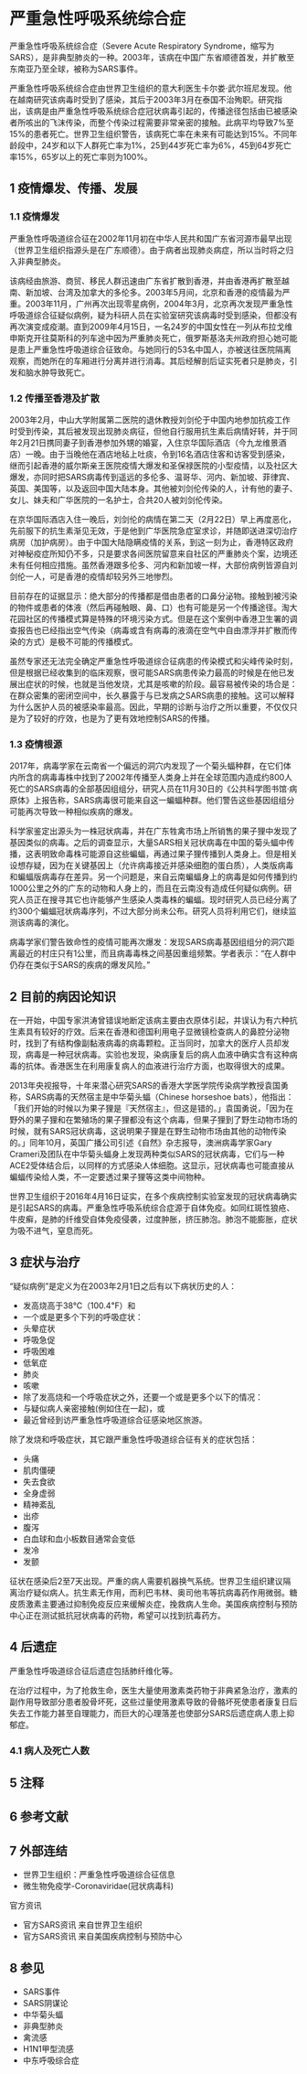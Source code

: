 # 严重急性呼吸系统综合症



严重急性呼吸系统综合症（Severe Acute Respiratory Syndrome，缩写为 SARS），是非典型肺炎的一种。2003年，该病在中国广东省顺德首发，并扩散至东南亚乃至全球，被称为SARS事件。

严重急性呼吸系统综合症由世界卫生组织的意大利医生卡尔娄·武尔班尼发现。他在越南研究该病毒时受到了感染，其后于2003年3月在泰国不治殉职。研究指出，该病是由严重急性呼吸系统综合症冠状病毒引起的，传播途径包括由已被感染者所咳出的飞沫传染，而整个传染过程需要非常亲密的接触。此病平均导致7%至15%的患者死亡。世界卫生组织警告，该病死亡率在未来有可能达到15%。不同年龄段中，24岁和以下人群死亡率为1%，25到44岁死亡率为6%，45到64岁死亡率15%，65岁以上的死亡率则为100%。



## 1 疫情爆发、传播、发展



### 1.1 疫情爆发

严重急性呼吸道综合征在2002年11月初在中华人民共和国广东省河源市最早出现（世界卫生组织指源头是在广东顺德）。由于病者出现肺炎病症，所以当时将之归入非典型肺炎。

该病经由旅游、商贸、移民人群迅速由广东省扩散到香港，并由香港再扩散至越南、新加坡、台湾及加拿大的多伦多。2003年5月间，北京和香港的疫情最为严重。2003年11月，广州再次出现零星病例，2004年3月，北京再次发现严重急性呼吸道综合征疑似病例，疑为科研人员在实验室研究该病毒时受到感染，但都没有再次演变成疫潮。直到2009年4月15日，一名24岁的中国女性在一列从布拉戈维申斯克开往莫斯科的列车途中因为严重肺炎死亡，俄罗斯基洛夫州政府担心她可能是患上严重急性呼吸道综合征致命。与她同行的53名中国人，亦被送往医院隔离观察，而她所在的车厢进行分离并进行消毒。其后经解剖后证实死者只是肺炎，引发和脑水肿导致死亡。



### 1.2 传播至香港及扩散

2003年2月，中山大学附属第二医院的退休教授刘剑伦于中国内地参加抗疫工作时受到传染，其后被发现出现肺炎病征，但他自行服用抗生素后病情好转，并于同年2月21日携同妻子到香港参加外甥的婚宴，入住京华国际酒店（今九龙维景酒店）一晚。由于当晚他在酒店地毡上吐痰，令到16名酒店住客和访客受到感染，继而引起香港的威尔斯亲王医院疫情大爆发和圣保禄医院的小型疫情，以及社区大爆发，亦同时把SARS病毒传到遥远的多伦多、温哥华、河内、新加坡、菲律宾、英国、美国等，以及返回中国大陆本身。其他被刘剑伦传染的人，计有他的妻子、女儿、妹夫和广华医院的一名护士，合共20人被刘剑伦传染。

在京华国际酒店入住一晚后，刘剑伦的病情在第二天（2月22日）早上再度恶化，先前服下的抗生素渐见无效，于是他到广华医院急症室求诊，并随即送进深切治疗病房（加护病房）。由于中国大陆隐瞒疫情的关系，到这一刻为止，香港特区政府对神秘疫症所知仍不多，只是要求各间医院留意来自社区的严重肺炎个案，边境还未有任何相应措施。虽然香港跟多伦多、河内和新加坡一样，大部份病例皆源自刘剑伦一人，可是香港的疫情却较另外三地惨烈。

目前存在的证据显示：绝大部分的传播都是借由患者的口鼻分泌物。接触到被污染的物件或患者的体液（然后再碰触眼、鼻、口）也有可能是另一个传播途径。淘大花园社区的传播模式算是特殊的环境污染方式。但是在这个案例中香港卫生署的调查报告也已经指出空气传染（病毒或含有病毒的液滴在空气中自由漂浮并扩散而传染的方式）是极不可能的传播模式。

虽然专家还无法完全确定严重急性呼吸道综合征病患的传染模式和尖峰传染时刻，但是根据已经收集到的临床观察，很可能SARS病患传染力最高的时候是在他已发展出症状的时候，也就是当他发烧，尤其是咳嗽的阶段。最容易被传染的场合是：在群众密集的密闭空间中，长久暴露于与已发病之SARS病患的接触。这可以解释为什么医护人员的被感染率最高。因此，早期的诊断与治疗之所以重要，不仅仅只是为了较好的疗效，也是为了更有效地控制SARS的传播。



### 1.3 疫情根源

2017年，病毒学家在云南省一个偏远的洞穴内发现了一个菊头蝠种群，在它们体内所含的病毒毒株中找到了2002年传播至人类身上并在全球范围内造成约800人死亡的SARS病毒的全部基因组组分，研究人员在11月30日的《公共科学图书馆·病原体》上报告称，SARS病毒很可能来自这一蝙蝠种群。他们警告这些基因组组分可能再次导致一种相似疾病的爆发。

科学家鉴定出源头为一株冠状病毒，并在广东牲禽市场上所销售的果子狸中发现了基因类似的病毒。之后的调查显示，大量SARS相关冠状病毒在中国的菊头蝠中传播，这表明致命毒株可能源自这些蝙蝠，再通过果子狸传播到人类身上。但是相关设想存疑，因为在关键基因上（允许病毒接近并感染细胞的蛋白质），人类版病毒和蝙蝠版病毒存在差异。另一个问题是，来自云南蝙蝠身上的病毒是如何传播到约1000公里之外的广东的动物和人身上的，而且在云南没有造成任何疑似病例。研究人员正在搜寻其它也许能够产生感染人类毒株的蝙蝠。现时研究人员已经分离了约300个蝙蝠冠状病毒序列，不过大部分尚未公布。研究人员将利用它们，继续监测该病毒的演化。

病毒学家们警告致命性的疫情可能再次爆发：发现SARS病毒基因组组分的洞穴距离最近的村庄只有1公里，而且病毒毒株之间基因重组频繁。学者表示：“在人群中仍存在类似于SARS的疾病的爆发风险。”



## 2 目前的病因论知识

在一开始，中国专家洪涛曾错误地断定该病主要由衣原体引起，并误认为有六种抗生素具有较好的疗效。后来在香港和德国利用电子显微镜检查病人的鼻腔分泌物时，找到了有结构像副黏液病毒的病毒颗粒。正当同时，加拿大的医疗人员却发现，病毒是一种冠状病毒。实验也发现，染病康复后的病人血液中确实含有这种病毒的抗体。香港医生在利用康复病人的血液进行治疗方面，也取得很大的成果。

2013年央视报导，十年来潜心研究SARS的香港大学医学院传染病学教授袁国勇称，SARS病毒的天然宿主是中华菊头蝠（Chinese horseshoe bats），他指出：「我们开始的时候以为果子狸是『天然宿主』，但这是错的。」袁国勇说，「因为在野外的果子狸和在繁殖场的果子狸都没有这个病毒，但果子狸到了野生动物市场的时候，就有SARS冠状病毒，这说明果子狸是在野生动物市场由其他的动物传染的。」同年10月，英国广播公司引述《自然》杂志报导，澳洲病毒学家Gary Crameri及团队在中华菊头蝠身上发现两种类似SARS的冠状病毒，它们与一种ACE2受体结合后，以同样的方式感染人体细胞。这显示，冠状病毒也可能直接从蝙蝠传染给人类，不一定要透过果子狸等这类中间物种。

世界卫生组织于2016年4月16日证实，在多个疾病控制实验室发现的冠状病毒确实是引起SARS的病毒。严重急性呼吸系统综合症源于自体免疫。如同红斑性狼疮、牛皮癣，是肺的纤维受自体免疫侵袭，过度肿胀，挤压肺泡。肺泡不能膨胀，症状为吸不进气，窒息而死。



## 3 症状与治疗

“疑似病例”是定义为在2003年2月1日之后有以下病状历史的人：

* 发高烧高于38℃（100.4℉）和
* 一个或是更多个下列的呼吸症状：
 * 头晕症状
 * 呼吸急促
 * 呼吸困难
 * 低氧症
 * 肺炎
 * 咳嗽
* 除了发高烧和一个呼吸症状之外，还要一个或是更多个以下的情况：
 * 与疑似病人亲密接触(例如住在一起)，或
 * 最近曾经到访严重急性呼吸道综合征感染地区旅游。

除了发烧和呼吸症状，其它跟严重急性呼吸道综合征有关的症状包括：

* 头痛
* 肌肉僵硬
* 失去食欲
* 全身虚弱
* 精神紊乱
* 出疹
* 腹泻
* 白血球和血小板数目通常会变低
* 发冷
* 发颤

征状在感染后2至7天出现。严重的病人需要机器换气系统。世界卫生组织建议隔离治疗疑似病人。抗生素无作用，而利巴韦林、奥司他韦等抗病毒药作用微弱。糖皮质激素主要通过抑制免疫反应来缓解炎症，挽救病人生命。美国疾病控制与预防中心正在测试抵抗冠状病毒的药物，希望可以找到抗毒药方。



## 4 后遗症

严重急性呼吸道综合征后遗症包括肺纤维化等。

在治疗过程中，为了抢救生命，医生大量使用激素类药物于非典紧急治疗，激素的副作用导致部分患者股骨坏死，这些过量使用激素导致的骨骼坏死使患者康复日后失去工作能力甚至自理能力，而巨大的心理落差也使部分SARS后遗症病人患上抑郁症。





### 4.1 病人及死亡人数



## 5 注释



## 6 参考文献



## 7 外部连结

* 世界卫生组织：严重急性呼吸道综合征信息
* 微生物免疫学-Coronaviridae(冠状病毒科)

 官方资讯

* 官方SARS资讯 来自世界卫生组织
* 官方SARS资讯 来自美国疾病控制与预防中心



## 8 参见

* SARS事件
* SARS阴谋论
* 中华菊头蝠
* 非典型肺炎
* 禽流感
* H1N1甲型流感
* 中东呼吸综合症



